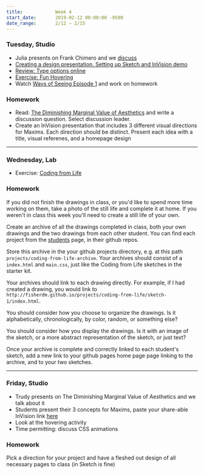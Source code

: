 ```yaml
---
title:            Week 4
start_date:       2019-02-12 00:00:00 -0500
date_range:       2/12 – 2/15
---
```


### Tuesday, Studio

- Julia presents on Frank Chimero and we [discuss](https://docs.google.com/document/d/1IXcT8DUDbmWsiJnMsmX5MK7J1VgufhrgikVV3Kq1tJI/edit?usp=sharing)
- [Creating a design presentation. Setting up Sketch and InVision demo](https://paper.dropbox.com/doc/Creating-a-Design-Presentation--AXVVz4J61cBN_E87a3esH2FEAQ-qrXwZckw81f9lFJbKuHtj)
- [Review: Type options online](../assets/guides/type-tutorial.zip)
- [Exercise: Fun Hovering](../assets/guides/hover-demo.zip)
- Watch [Ways of Seeing Episode 1](https://www.youtube.com/watch?v=0pDE4VX_9Kk) and work on homework

### Homework
- Read: [The Diminishing Marginal Value of Aesthetics](https://subpixel.space/entries/diminishing-marginal-aesthetic-value/) and write a discussion question. Select discussion leader.
- Create an InVision presentation that includes 3 different visual directions for Maxims. Each direction should be distinct. Present each idea with a title, visual referenes, and a homepage design

---

### Wednesday, Lab

- Exercise: [Coding from Life](/lectures/lab/coding-from-life)

### Homework

If you did not finish the drawings in class, or you'd like to spend more time working on them, take a photo of the still life and complete it at home. If you weren't in class this week you'll need to create a still life of your own.

Create an archive of all the drawings completed in class, both your own drawings and the two drawings from each other student.
You can find each project from the [students](/students) page, in their github repos.

Store this archive in the your github projects directory, e.g. at this path `projects/coding-from-life-archive`. Your archives should consist
of a `index.html` and `main.css`, just like the Coding from Life sketches in the starter kit.

Your archives should link to each drawing directly. For example, if I had created a drawing, you would link to `http://fisherdm.github.io/projects/coding-from-life/sketch-1/index.html`.

You should consider how you choose to organize the drawings. Is it alphabetically, chronologically, by color, random, or something else?

You should consider how you display the drawings. Is it with an image of the sketch, or a more abstract representation of the sketch, or just text?

Once your archive is complete and correctly linked to each student's sketch, add a new link to your github pages home page page linking to the
archive, and to your two sketches.

---

### Friday, Studio

- Trudy presents on The Diminishing Marginal Value of Aesthetics and we talk about it
- Students present their 3 concepts for Maxims, paste your share-able InVision link [here](https://docs.google.com/document/d/16IYrBr4T0KAeIipd8Kbve20sc1MP0UuYQwr4jwNjF_k/edit?usp=sharing)
- Look at the hovering activity
- Time permitting: discuss CSS animations

### Homework

Pick a direction for your project and have a fleshed out design of all necessary pages to class (in Sketch is fine)
